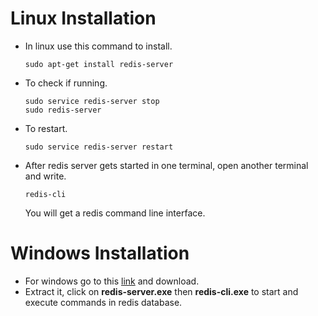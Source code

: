 # Linux Installation

 - In linux use this command to install.
   ```
   sudo apt-get install redis-server
   ```
 - To check if running.
   ```
   sudo service redis-server stop
   sudo redis-server
   ```  
 - To restart.
   ```
   sudo service redis-server restart
   ```
 - After redis server gets started in one terminal, open another terminal and write.
   ```
   redis-cli
   ```
   You will get a redis command line interface.

# Windows Installation

 - For windows go to this [link](https://github.com/microsoftarchive/redis/releases) and download.   
 - Extract it, click on **redis-server.exe** then **redis-cli.exe** to start and execute commands in redis database.


























